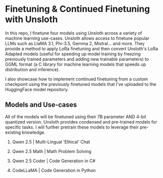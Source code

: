 # Finetuning & Continued Finetuning with Unsloth

In this repo, I finetune four models using Unsloth across a variety of machine learning use-cases. Unsloth allows access to finetune popular LLMs such as LlaMA 3.1, Phi-3.5, Gemma 2, Mistral... and more. They provide a method to apply LoRa finetuning and then convert Unsloth's LoRa Adapted models (useful for speeding up model training by freezing previously trained parameters and adding new trainable parameters) to GGML format (a C library for machine learning models that speeds up distribution and inference).

I also showcase how to implement continued finetuning from a custom checkpoint using the previously finetuned models that I've uploaded to the HuggingFace model repository.

## Models and Use-cases

All of the models will be finetuned using their 7B parameter AND 4-bit quantized version. Unsloth provides condensed and pre-trained models for specific tasks. I will further pretrain these models to leverage their pre-existing knowledge.


1. Qwen 2.5 | Multi-Lingual 'Ethical' Chat

2. Qwen 2.5 Math | Math Problem Solving 

3. Qwen 2.5 Coder | Code Generation in C#

4. CodeLLaMA  | Code Generation in Python 


